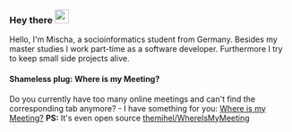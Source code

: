 ### Hey there <img src="https://media.giphy.com/media/hvRJCLFzcasrR4ia7z/giphy.gif" width="25px">

Hello, I'm Mischa, a socioinformatics student from Germany. Besides my master studies I work part-time as a software developer. Furthermore I try to keep small side projects alive.

#### Shameless plug: Where is my Meeting?
Do you currently have too many online meetings and can't find the corresponding tab anymore? - I have something for you: [Where is my Meeting?](https://chrome.google.com/webstore/detail/where-is-my-meeting/gogioagefecnpkiaoegkobapeklhchni) **PS:** It's even open source [themihel/WhereIsMyMeeting](https://github.com/themihel/WhereIsMyMeeting)